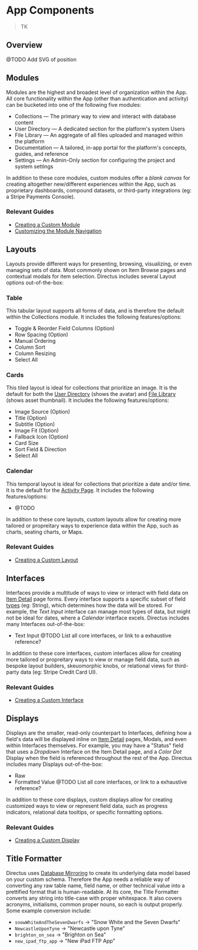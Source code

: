 # App Components

> TK

## Overview

@TODO Add SVG of position

## Modules

Modules are the highest and broadest level of organization within the App. All core functionality within the App (other than authentication and activity) can be bucketed into one of the following five modules:

* Collections — The primary way to view and interact with database content
* User Directory — A dedicated section for the platform's system Users
* File Library — An aggregate of all files uploaded and managed within the platform
* Documentation — A tailored, in-app portal for the platform's concepts, guides, and reference
* Settings — An Admin-Only section for configuring the project and system settings

In addition to these core modules, custom modules offer a _blank canvas_ for creating altogether new/different experiences within the App, such as proprietary dashboards, compound datasets, or third-party integrations (eg: a Stripe Payments Console).

### Relevant Guides

* [Creating a Custom Module](#)
* [Customizing the Module Navigation](#)

## Layouts

Layouts provide different ways for presenting, browsing, visualizing, or even managing sets of data. Most commonly shown on Item Browse pages and contextual modals for item selection. Directus includes several Layout options out-of-the-box:

### Table

This tabular layout supports all forms of data, and is therefore the default within the Collections module. It includes the following features/options:

* Toggle & Reorder Field Columns (Option)
* Row Spacing (Option)
* Manual Ordering
* Column Sort
* Column Resizing
* Select All

### Cards

This tiled layout is ideal for collections that prioritize an image. It is the default for both the [User Directory](#) (shows the avatar) and [File Library](#) (shows asset thumbnail). It includes the following features/options:

* Image Source (Option)
* Title (Option)
* Subtitle (Option)
* Image Fit (Option)
* Fallback Icon (Option)
* Card Size
* Sort Field & Direction
* Select All

### Calendar

This temporal layout is ideal for collections that prioritize a date and/or time. It is the default for the [Activity Page](#). It includes the following features/options:

* @TODO

In addition to these core layouts, custom layouts allow for creating more tailored or propreitary ways to experience data within the App, such as charts, seating charts, or Maps.

### Relevant Guides

* [Creating a Custom Layout](#)

## Interfaces

Interfaces provide a multitude of ways to view or interact with field data on [Item Detail](#) page forms. Every interface supports a specific subset of field [types](#) (eg: String), which determines how the data will be stored. For example, the _Text Input_ interface can manage most types of data, but might not be ideal for dates, where a _Calendar_ interface excels. Directus includes many Interfaces out-of-the-box:

* Text Input
@TODO List all core interfaces, or link to a exhaustive reference?

In addition to these core interfaces, custom interfaces allow for creating more tailored or propreitary ways to view or manage field data, such as bespoke layout builders, skeuomorphic knobs, or relational views for third-party data (eg: Stripe Credit Card UI).

### Relevant Guides

* [Creating a Custom Interface](#)

## Displays

Displays are the smaller, read-only counterpart to Interfaces, defining how a field's data will be displayed inline on [Item Detail](#) pages, Modals, and even within Interfaces themselves. For example, you may have a "Status" field that uses a _Dropdown_ Interface on the Item Detail page, and a _Color Dot_ Display when the field is referenced throughout the rest of the App. Directus includes many Displays out-of-the-box:

* Raw
* Formatted Value
@TODO List all core interfaces, or link to a exhaustive reference?

In addition to these core displays, custom displays allow for creating customized ways to view or represent field data, such as progress indicators, relational data tooltips, or specific formatting options.

### Relevant Guides

* [Creating a Custom Display](#)

## Title Formatter

Directus uses [Database Mirroring](#) to create its underlying data model based on your custom schema. Therefore the App needs a reliable way of converting any raw table name, field name, or other technical value into a prettified format that is human-readable. At its core, the Title Formatter converts any string into title-case with proper whitespace. It also covers acronyms, initialisms, common proper nouns, so each is output properly. Some example conversion include:

* `snowWhiteAndTheSevenDwarfs` -> "Snow White and the Seven Dwarfs"
* `NewcastleUponTyne` -> "Newcastle upon Tyne"
* `brighton_on_sea` -> "Brighton on Sea"
* `new_ipad_ftp_app` -> "New iPad FTP App"
